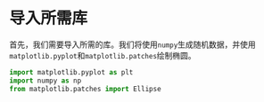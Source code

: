 # 导入所需库

首先，我们需要导入所需的库。我们将使用`numpy`生成随机数据，并使用`matplotlib.pyplot`和`matplotlib.patches`绘制椭圆。

```python
import matplotlib.pyplot as plt
import numpy as np
from matplotlib.patches import Ellipse
```
